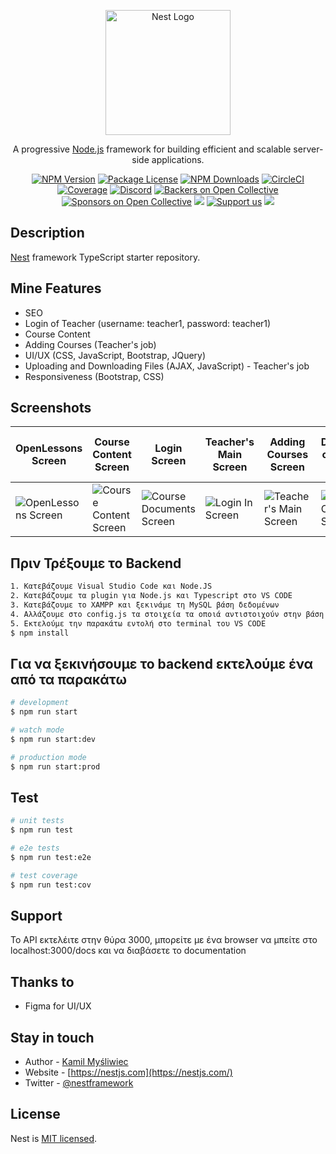 <p align="center">
  <a href="http://nestjs.com/" target="blank"><img src="https://nestjs.com/img/logo-small.svg" width="200" alt="Nest Logo" /></a>
</p>

[circleci-image]: https://img.shields.io/circleci/build/github/nestjs/nest/master?token=abc123def456
[circleci-url]: https://circleci.com/gh/nestjs/nest

  <p align="center">A progressive <a href="http://nodejs.org" target="_blank">Node.js</a> framework for building efficient and scalable server-side applications.</p>
    <p align="center">
<a href="https://www.npmjs.com/~nestjscore" target="_blank"><img src="https://img.shields.io/npm/v/@nestjs/core.svg" alt="NPM Version" /></a>
<a href="https://www.npmjs.com/~nestjscore" target="_blank"><img src="https://img.shields.io/npm/l/@nestjs/core.svg" alt="Package License" /></a>
<a href="https://www.npmjs.com/~nestjscore" target="_blank"><img src="https://img.shields.io/npm/dm/@nestjs/common.svg" alt="NPM Downloads" /></a>
<a href="https://circleci.com/gh/nestjs/nest" target="_blank"><img src="https://img.shields.io/circleci/build/github/nestjs/nest/master" alt="CircleCI" /></a>
<a href="https://coveralls.io/github/nestjs/nest?branch=master" target="_blank"><img src="https://coveralls.io/repos/github/nestjs/nest/badge.svg?branch=master#9" alt="Coverage" /></a>
<a href="https://discord.gg/G7Qnnhy" target="_blank"><img src="https://img.shields.io/badge/discord-online-brightgreen.svg" alt="Discord"/></a>
<a href="https://opencollective.com/nest#backer" target="_blank"><img src="https://opencollective.com/nest/backers/badge.svg" alt="Backers on Open Collective" /></a>
<a href="https://opencollective.com/nest#sponsor" target="_blank"><img src="https://opencollective.com/nest/sponsors/badge.svg" alt="Sponsors on Open Collective" /></a>
  <a href="https://paypal.me/kamilmysliwiec" target="_blank"><img src="https://img.shields.io/badge/Donate-PayPal-ff3f59.svg"/></a>
    <a href="https://opencollective.com/nest#sponsor"  target="_blank"><img src="https://img.shields.io/badge/Support%20us-Open%20Collective-41B883.svg" alt="Support us"></a>
  <a href="https://twitter.com/nestframework" target="_blank"><img src="https://img.shields.io/twitter/follow/nestframework.svg?style=social&label=Follow"></a>
</p>
  <!--[![Backers on Open Collective](https://opencollective.com/nest/backers/badge.svg)](https://opencollective.com/nest#backer)
  [![Sponsors on Open Collective](https://opencollective.com/nest/sponsors/badge.svg)](https://opencollective.com/nest#sponsor)-->

## Description

[Nest](https://github.com/nestjs/nest) framework TypeScript starter repository.

## Mine Features
- SEO 
- Login of Teacher (username: teacher1, password: teacher1)
- Course Content
- Adding Courses (Teacher's job)
- UI/UX (CSS, JavaScript, Bootstrap, JQuery)
- Uploading and Downloading Files (AJAX, JavaScript) - Teacher's job
- Responsiveness (Bootstrap, CSS)

## Screenshots
| OpenLessons Screen | Course Content Screen | Login Screen | Teacher's Main Screen | Adding Courses Screen | Documents of Courses Screen | Uploading and Downloading Files Screen |
|--------------------|-----------------------|-------------------------|------------------|-----------------------|------------------------|----------------------------------------|
| ![OpenLessons Screen](https://github.com/nancyadam24/NeoLearn/assets/125753878/ccd76039-a2ef-423c-8c46-bdadf50ca2e5) | ![Course Content Screen](https://github.com/nancyadam24/NeoLearn/assets/125753878/f32e687c-d426-45e9-8fab-817f756d45ac) | ![Course Documents Screen](https://github.com/nancyadam24/NeoLearn/assets/125753878/6b5c0d7f-a28a-4385-9ed3-29d5b0b96e62) | ![Login In Screen](https://github.com/nancyadam24/NeoLearn/assets/125753878/00cab1e8-571a-40c5-be73-7163a12d1f0c) | ![Teacher's Main Screen](https://github.com/nancyadam24/NeoLearn/assets/125753878/bf280af9-d51d-42a4-9b08-9776ebf5c86c) | ![Adding Courses Screen](https://github.com/nancyadam24/NeoLearn/assets/125753878/8cede52c-5c3a-44eb-9d08-dedad6c27870) | ![Uploading and downloading files Screen](https://github.com/nancyadam24/NeoLearn/assets/125753878/8cede52c-5c3a-44eb-9d08-dedad6c27870) |





## Πριν Τρέξουμε το Backend

```bash
1. Κατεβάζουμε Visual Studio Code και Node.JS
2. Κατεβάζουμε τα plugin για Node.js και Typescript στο VS CODE
3. Κατεβάζουμε το XAMPP και ξεκινάμε τη MySQL βάση δεδομένων
4. Αλλάζουμε στο config.js τα στοιχεία τα οποιά αντιστοιχούν στην βάση δεδομένων του XAMPP
5. Εκτελούμε την παρακάτω εντολή στο terminal του VS CODE
$ npm install
```

## Για να ξεκινήσουμε το backend εκτελούμε ένα από τα παρακάτω

```bash
# development
$ npm run start

# watch mode
$ npm run start:dev

# production mode
$ npm run start:prod
```

## Test

```bash
# unit tests
$ npm run test

# e2e tests
$ npm run test:e2e

# test coverage
$ npm run test:cov
```

## Support

Το API εκτελέιτε στην θύρα 3000, μπορείτε με ένα browser να μπείτε στο localhost:3000/docs και να διαβάσετε το documentation

## Thanks to
- Figma for UI/UX
  
## Stay in touch

- Author - [Kamil Myśliwiec](https://kamilmysliwiec.com)
- Website - [https://nestjs.com](https://nestjs.com/)
- Twitter - [@nestframework](https://twitter.com/nestframework)

## License

Nest is [MIT licensed](LICENSE).
